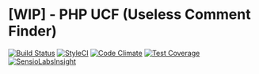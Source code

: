# [WIP] - PHP UCF (Useless Comment Finder)

[![Build Status](https://travis-ci.org/ntzm/php-ucf.svg?branch=master)](https://travis-ci.org/ntzm/php-ucf)
[![StyleCI](https://styleci.io/repos/101468412/shield?branch=master)](https://styleci.io/repos/101468412)
[![Code Climate](https://codeclimate.com/github/ntzm/useless-comment-finder/badges/gpa.svg)](https://codeclimate.com/github/ntzm/useless-comment-finder)
[![Test Coverage](https://codeclimate.com/github/ntzm/useless-comment-finder/badges/coverage.svg)](https://codeclimate.com/github/ntzm/useless-comment-finder/coverage)
[![SensioLabsInsight](https://insight.sensiolabs.com/projects/49381008-70dd-4a2e-8322-055fd08da84f/mini.png)](https://insight.sensiolabs.com/projects/49381008-70dd-4a2e-8322-055fd08da84f)
